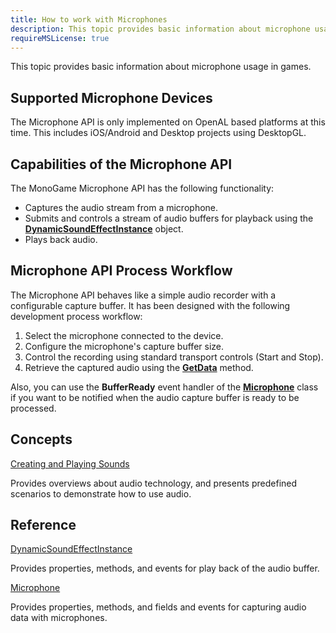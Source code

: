 ```yaml
---
title: How to work with Microphones
description: This topic provides basic information about microphone usage in games.
requireMSLicense: true
---
```


This topic provides basic information about microphone usage in games.

## Supported Microphone Devices

The Microphone API is only implemented on OpenAL based platforms at this time. This includes iOS/Android and Desktop projects using DesktopGL.

## Capabilities of the Microphone API

The MonoGame Microphone API has the following functionality:

* Captures the audio stream from a microphone.
* Submits and controls a stream of audio buffers for playback using the **[DynamicSoundEffectInstance](xref:Microsoft.Xna.Framework.Audio.DynamicSoundEffectInstance#Microsoft_Xna_Framework_Audio_DynamicSoundEffectInstance)** object.
* Plays back audio.

## Microphone API Process Workflow

The Microphone API behaves like a simple audio recorder with a configurable capture buffer. It has been designed with the following development process workflow:

1. Select the microphone connected to the device.
2. Configure the microphone's capture buffer size.
3. Control the recording using standard transport controls (Start and Stop).
4. Retrieve the captured audio using the **[GetData](xref:Microsoft.Xna.Framework.Audio.Microphone#Microsoft_Xna_Framework_Audio_Microphone)** method.

Also, you can use the **BufferReady** event handler of the **[Microphone](xref:Microsoft.Xna.Framework.Audio.Microphone#Microsoft_Xna_Framework_Audio_Microphone)** class if you want to be notified when the audio capture buffer is ready to be processed.

## Concepts

[Creating and Playing Sounds](../../whatis/WhatIs_Audio.md)

Provides overviews about audio technology, and presents predefined scenarios to demonstrate how to use audio.

## Reference

[DynamicSoundEffectInstance](xref:Microsoft.Xna.Framework.Audio.DynamicSoundEffectInstance#Microsoft_Xna_Framework_Audio_DynamicSoundEffectInstance)

Provides properties, methods, and events for play back of the audio buffer.

[Microphone](xref:Microsoft.Xna.Framework.Audio.Microphone#Microsoft_Xna_Framework_Audio_Microphone)

Provides properties, methods, and fields and events for capturing audio data with microphones.
